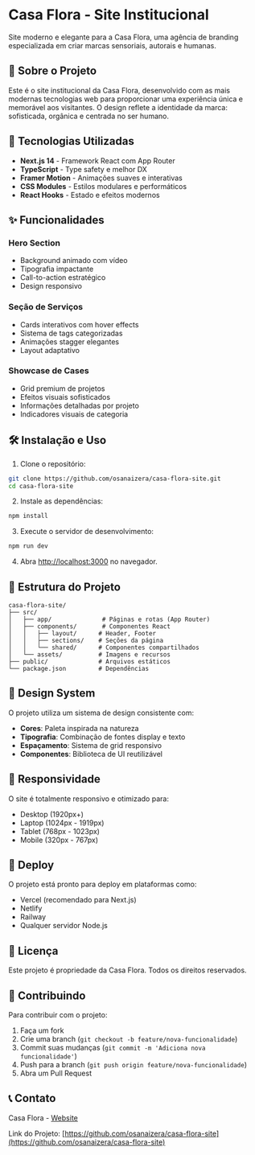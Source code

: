 # Casa Flora - Site Institucional

Site moderno e elegante para a Casa Flora, uma agência de branding especializada em criar marcas sensoriais, autorais e humanas.

## 🌸 Sobre o Projeto

Este é o site institucional da Casa Flora, desenvolvido com as mais modernas tecnologias web para proporcionar uma experiência única e memorável aos visitantes. O design reflete a identidade da marca: sofisticada, orgânica e centrada no ser humano.

## 🚀 Tecnologias Utilizadas

- **Next.js 14** - Framework React com App Router
- **TypeScript** - Type safety e melhor DX
- **Framer Motion** - Animações suaves e interativas
- **CSS Modules** - Estilos modulares e performáticos
- **React Hooks** - Estado e efeitos modernos

## ✨ Funcionalidades

### Hero Section
- Background animado com vídeo
- Tipografia impactante
- Call-to-action estratégico
- Design responsivo

### Seção de Serviços
- Cards interativos com hover effects
- Sistema de tags categorizadas
- Animações stagger elegantes
- Layout adaptativo

### Showcase de Cases
- Grid premium de projetos
- Efeitos visuais sofisticados
- Informações detalhadas por projeto
- Indicadores visuais de categoria

## 🛠️ Instalação e Uso

1. Clone o repositório:
```bash
git clone https://github.com/osanaizera/casa-flora-site.git
cd casa-flora-site
```

2. Instale as dependências:
```bash
npm install
```

3. Execute o servidor de desenvolvimento:
```bash
npm run dev
```

4. Abra [http://localhost:3000](http://localhost:3000) no navegador.

## 📁 Estrutura do Projeto

```
casa-flora-site/
├── src/
│   ├── app/              # Páginas e rotas (App Router)
│   ├── components/       # Componentes React
│   │   ├── layout/      # Header, Footer
│   │   ├── sections/    # Seções da página
│   │   └── shared/      # Componentes compartilhados
│   └── assets/          # Imagens e recursos
├── public/              # Arquivos estáticos
└── package.json         # Dependências
```

## 🎨 Design System

O projeto utiliza um sistema de design consistente com:

- **Cores**: Paleta inspirada na natureza
- **Tipografia**: Combinação de fontes display e texto
- **Espaçamento**: Sistema de grid responsivo
- **Componentes**: Biblioteca de UI reutilizável

## 📱 Responsividade

O site é totalmente responsivo e otimizado para:
- Desktop (1920px+)
- Laptop (1024px - 1919px)
- Tablet (768px - 1023px)
- Mobile (320px - 767px)

## 🚀 Deploy

O projeto está pronto para deploy em plataformas como:
- Vercel (recomendado para Next.js)
- Netlify
- Railway
- Qualquer servidor Node.js

## 📄 Licença

Este projeto é propriedade da Casa Flora. Todos os direitos reservados.

## 👥 Contribuindo

Para contribuir com o projeto:

1. Faça um fork
2. Crie uma branch (`git checkout -b feature/nova-funcionalidade`)
3. Commit suas mudanças (`git commit -m 'Adiciona nova funcionalidade'`)
4. Push para a branch (`git push origin feature/nova-funcionalidade`)
5. Abra um Pull Request

## 📞 Contato

Casa Flora - [Website](https://casaflora.com.br)

Link do Projeto: [https://github.com/osanaizera/casa-flora-site](https://github.com/osanaizera/casa-flora-site)